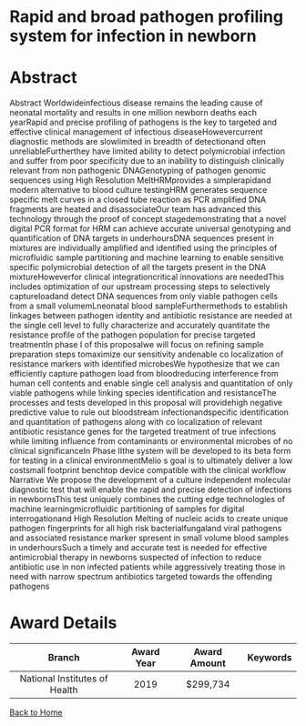 
Rapid and broad pathogen profiling system for infection in newborn
==================================================================

# Abstract


Abstract Worldwideinfectious disease remains the leading cause of neonatal mortality and results in one million newborn deaths each yearRapid and precise profiling of pathogens is the key to targeted and effective clinical management of infectious diseaseHowevercurrent diagnostic methods are slowlimited in breadth of detectionand often unreliableFurtherthey have limited ability to detect polymicrobial infection and suffer from poor specificity due to an inability to distinguish clinically relevant from non pathogenic DNAGenotyping of pathogen genomic sequences using High Resolution MeltHRMprovides a simplerapidand modern alternative to blood culture testingHRM generates sequence specific melt curves in a closed tube reaction as PCR amplified DNA fragments are heated and disassociateOur team has advanced this technology through the proof of concept stagedemonstrating that a novel digital PCR format for HRM can achieve accurate universal genotyping and quantification of DNA targets in underhoursDNA sequences present in mixtures are individually amplified and identified using the principles of microfluidic sample partitioning and machine learning to enable sensitive specific polymicrobial detection of all the targets present in the DNA mixtureHoweverfor clinical integrationcritical innovations are neededThis includes optimization of our upstream processing steps to selectively captureloadand detect DNA sequences from only viable pathogen cells from a small volumemLneonatal blood sampleFurthermethods to establish linkages between pathogen identity and antibiotic resistance are needed at the single cell level to fully characterize and accurately quantitate the resistance profile of the pathogen population for precise targeted treatmentIn phase I of this proposalwe will focus on refining sample preparation steps tomaximize our sensitivity andenable co localization of resistance markers with identified microbesWe hypothesize that we can efficiently capture pathogen load from bloodreducing interference from human cell contents and enable single cell analysis and quantitation of only viable pathogens while linking species identification and resistanceThe processes and tests developed in this proposal will providehigh negative predictive value to rule out bloodstream infectionandspecific identification and quantitation of pathogens along with co localization of relevant antibiotic resistance genes for the targeted treatment of true infections while limiting influence from contaminants or environmental microbes of no clinical significanceIn Phase IIthe system will be developed to its beta form for testing in a clinical environmentMelio s goal is to ultimately deliver a low costsmall footprint benchtop device compatible with the clinical workflow Narrative We propose the development of a culture independent molecular diagnostic test that will enable the rapid and precise detection of infections in newbornsThis test uniquely combines the cutting edge technologies of machine learningmicrofluidic partitioning of samples for digital interrogationand High Resolution Melting of nucleic acids to create unique pathogen fingerprints for all high risk bacterialfungaland viral pathogens and associated resistance marker spresent in small volume blood samples in underhoursSuch a timely and accurate test is needed for effective antimicrobial therapy in newborns suspected of infection to reduce antibiotic use in non infected patients while aggressively treating those in need with narrow spectrum antibiotics targeted towards the offending pathogens  

# Award Details

|Branch|Award Year|Award Amount|Keywords|
| :---: | :---: | :---: | :---: |
|National Institutes of Health|2019|$299,734||
  
  


[Back to Home](https://github.com/chrischow/dod_sbir_awards/JH/#2385)